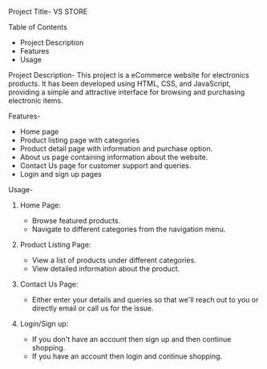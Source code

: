 Project Title- VS STORE

Table of Contents
- Project Description
- Features
- Usage

Project Description- This project is a eCommerce website for electronics products. It has been developed using HTML, CSS, and JavaScript, providing a simple and attractive interface for browsing and purchasing electronic items.

Features-
- Home page
- Product listing page with categories
- Product detail page with information and purchase option.
- About us page containing information about the website.
- Contact Us page for customer support and queries.
- Login and sign up pages

Usage-
1. Home Page:
   - Browse featured products.
   - Navigate to different categories from the navigation menu.

2. Product Listing Page:
   - View a list of products under different categories.
   - View detailed information about the product.
     
3. Contact Us Page:
   - Either enter your details and queries so that we'll reach out to you or directly email or call us for the issue.

4. Login/Sign up:
   - If you don't have an account then sign up and then continue shopping.
   - If you have an account then login and continue shopping.
